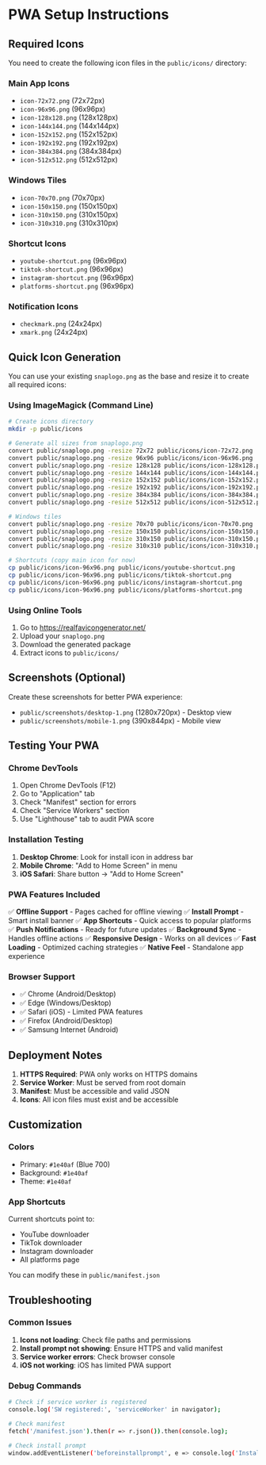 # PWA Setup Instructions

## Required Icons

You need to create the following icon files in the `public/icons/` directory:

### Main App Icons
- `icon-72x72.png` (72x72px)
- `icon-96x96.png` (96x96px)  
- `icon-128x128.png` (128x128px)
- `icon-144x144.png` (144x144px)
- `icon-152x152.png` (152x152px)
- `icon-192x192.png` (192x192px)
- `icon-384x384.png` (384x384px)
- `icon-512x512.png` (512x512px)

### Windows Tiles
- `icon-70x70.png` (70x70px)
- `icon-150x150.png` (150x150px)
- `icon-310x150.png` (310x150px)
- `icon-310x310.png` (310x310px)

### Shortcut Icons
- `youtube-shortcut.png` (96x96px)
- `tiktok-shortcut.png` (96x96px)
- `instagram-shortcut.png` (96x96px)
- `platforms-shortcut.png` (96x96px)

### Notification Icons
- `checkmark.png` (24x24px)
- `xmark.png` (24x24px)

## Quick Icon Generation

You can use your existing `snaplogo.png` as the base and resize it to create all required icons:

### Using ImageMagick (Command Line)
```bash
# Create icons directory
mkdir -p public/icons

# Generate all sizes from snaplogo.png
convert public/snaplogo.png -resize 72x72 public/icons/icon-72x72.png
convert public/snaplogo.png -resize 96x96 public/icons/icon-96x96.png
convert public/snaplogo.png -resize 128x128 public/icons/icon-128x128.png
convert public/snaplogo.png -resize 144x144 public/icons/icon-144x144.png
convert public/snaplogo.png -resize 152x152 public/icons/icon-152x152.png
convert public/snaplogo.png -resize 192x192 public/icons/icon-192x192.png
convert public/snaplogo.png -resize 384x384 public/icons/icon-384x384.png
convert public/snaplogo.png -resize 512x512 public/icons/icon-512x512.png

# Windows tiles
convert public/snaplogo.png -resize 70x70 public/icons/icon-70x70.png
convert public/snaplogo.png -resize 150x150 public/icons/icon-150x150.png
convert public/snaplogo.png -resize 310x150 public/icons/icon-310x150.png
convert public/snaplogo.png -resize 310x310 public/icons/icon-310x310.png

# Shortcuts (copy main icon for now)
cp public/icons/icon-96x96.png public/icons/youtube-shortcut.png
cp public/icons/icon-96x96.png public/icons/tiktok-shortcut.png
cp public/icons/icon-96x96.png public/icons/instagram-shortcut.png
cp public/icons/icon-96x96.png public/icons/platforms-shortcut.png
```

### Using Online Tools
1. Go to https://realfavicongenerator.net/
2. Upload your `snaplogo.png`
3. Download the generated package
4. Extract icons to `public/icons/`

## Screenshots (Optional)

Create these screenshots for better PWA experience:

- `public/screenshots/desktop-1.png` (1280x720px) - Desktop view
- `public/screenshots/mobile-1.png` (390x844px) - Mobile view

## Testing Your PWA

### Chrome DevTools
1. Open Chrome DevTools (F12)
2. Go to "Application" tab
3. Check "Manifest" section for errors
4. Check "Service Workers" section
5. Use "Lighthouse" tab to audit PWA score

### Installation Testing
1. **Desktop Chrome**: Look for install icon in address bar
2. **Mobile Chrome**: "Add to Home Screen" in menu
3. **iOS Safari**: Share button → "Add to Home Screen"

### PWA Features Included

✅ **Offline Support** - Pages cached for offline viewing
✅ **Install Prompt** - Smart install banner
✅ **App Shortcuts** - Quick access to popular platforms  
✅ **Push Notifications** - Ready for future updates
✅ **Background Sync** - Handles offline actions
✅ **Responsive Design** - Works on all devices
✅ **Fast Loading** - Optimized caching strategies
✅ **Native Feel** - Standalone app experience

### Browser Support

- ✅ Chrome (Android/Desktop)
- ✅ Edge (Windows/Desktop) 
- ✅ Safari (iOS) - Limited PWA features
- ✅ Firefox (Android/Desktop)
- ✅ Samsung Internet (Android)

## Deployment Notes

1. **HTTPS Required**: PWA only works on HTTPS domains
2. **Service Worker**: Must be served from root domain
3. **Manifest**: Must be accessible and valid JSON
4. **Icons**: All icon files must exist and be accessible

## Customization

### Colors
- Primary: `#1e40af` (Blue 700)
- Background: `#1e40af` 
- Theme: `#1e40af`

### App Shortcuts
Current shortcuts point to:
- YouTube downloader
- TikTok downloader  
- Instagram downloader
- All platforms page

You can modify these in `public/manifest.json`

## Troubleshooting

### Common Issues
1. **Icons not loading**: Check file paths and permissions
2. **Install prompt not showing**: Ensure HTTPS and valid manifest
3. **Service worker errors**: Check browser console
4. **iOS not working**: iOS has limited PWA support

### Debug Commands
```bash
# Check if service worker is registered
console.log('SW registered:', 'serviceWorker' in navigator);

# Check manifest
fetch('/manifest.json').then(r => r.json()).then(console.log);

# Check install prompt
window.addEventListener('beforeinstallprompt', e => console.log('Install prompt ready'));
```
